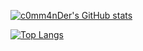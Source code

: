 [![c0mm4nDer's GitHub stats](https://github-readme-stats.vercel.app/api?username=c0mm4nDer&show_icons=true&theme=dracula)](https://github.com/c0mm4nDer/github-readme-stats)

[![Top Langs](https://github-readme-stats.vercel.app/api/top-langs/?username=c0mm4nDer&layout=compact&show_icons=true&theme=dracula)](https://github.com/c0mm4nDer/github-readme-stats)
